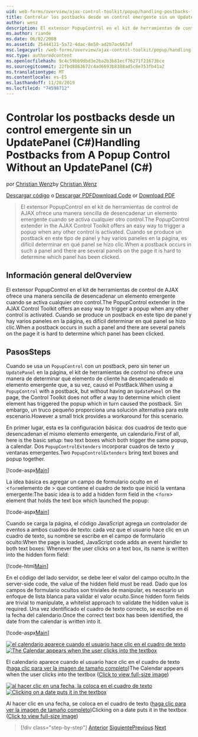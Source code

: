 ```yaml
---
uid: web-forms/overview/ajax-control-toolkit/popup/handling-postbacks-from-a-popup-control-without-an-updatepanel-cs
title: Controlar los postbacks desde un control emergente sin un UpdatePanelC#() | Microsoft Docs
author: wenz
description: El extensor PopupControl en el kit de herramientas de control de AJAX ofrece una manera sencilla de desencadenar un elemento emergente cuando se activa cualquier otro control. Cuando se produce un postback en su...
ms.author: riande
ms.date: 06/02/2008
ms.assetid: 25444121-5a72-4dac-8e50-ad2b7ac667af
msc.legacyurl: /web-forms/overview/ajax-control-toolkit/popup/handling-postbacks-from-a-popup-control-without-an-updatepanel-cs
msc.type: authoredcontent
ms.openlocfilehash: 9c4c59bb9dbd3e2ba2b3b81ecf76271f21673bce
ms.sourcegitcommit: 22fbd8863672c4ad6693b8388ad5c8e753fb41a2
ms.translationtype: MT
ms.contentlocale: es-ES
ms.lasthandoff: 11/28/2019
ms.locfileid: "74598712"
---
```

# <a name="handling-postbacks-from-a-popup-control-without-an-updatepanel-c"></a><span data-ttu-id="46b13-104">Controlar los postbacks desde un control emergente sin un UpdatePanel (C#)</span><span class="sxs-lookup"><span data-stu-id="46b13-104">Handling Postbacks from A Popup Control Without an UpdatePanel (C#)</span></span>

<span data-ttu-id="46b13-105">por [Christian Wenz](https://github.com/wenz)</span><span class="sxs-lookup"><span data-stu-id="46b13-105">by [Christian Wenz](https://github.com/wenz)</span></span>

<span data-ttu-id="46b13-106">[Descargar código](https://download.microsoft.com/download/9/3/f/93f8daea-bebd-4821-833b-95205389c7d0/PopupControl3.cs.zip) o [Descargar PDF](https://download.microsoft.com/download/2/d/c/2dc10e34-6983-41d4-9c08-f78f5387d32b/popupcontrol3CS.pdf)</span><span class="sxs-lookup"><span data-stu-id="46b13-106">[Download Code](https://download.microsoft.com/download/9/3/f/93f8daea-bebd-4821-833b-95205389c7d0/PopupControl3.cs.zip) or [Download PDF](https://download.microsoft.com/download/2/d/c/2dc10e34-6983-41d4-9c08-f78f5387d32b/popupcontrol3CS.pdf)</span></span>

> <span data-ttu-id="46b13-107">El extensor PopupControl en el kit de herramientas de control de AJAX ofrece una manera sencilla de desencadenar un elemento emergente cuando se activa cualquier otro control.</span><span class="sxs-lookup"><span data-stu-id="46b13-107">The PopupControl extender in the AJAX Control Toolkit offers an easy way to trigger a popup when any other control is activated.</span></span> <span data-ttu-id="46b13-108">Cuando se produce un postback en este tipo de panel y hay varios paneles en la página, es difícil determinar en qué panel se hizo clic.</span><span class="sxs-lookup"><span data-stu-id="46b13-108">When a postback occurs in such a panel and there are several panels on the page it is hard to determine which panel has been clicked.</span></span>

## <a name="overview"></a><span data-ttu-id="46b13-109">Información general del</span><span class="sxs-lookup"><span data-stu-id="46b13-109">Overview</span></span>

<span data-ttu-id="46b13-110">El extensor PopupControl en el kit de herramientas de control de AJAX ofrece una manera sencilla de desencadenar un elemento emergente cuando se activa cualquier otro control.</span><span class="sxs-lookup"><span data-stu-id="46b13-110">The PopupControl extender in the AJAX Control Toolkit offers an easy way to trigger a popup when any other control is activated.</span></span> <span data-ttu-id="46b13-111">Cuando se produce un postback en este tipo de panel y hay varios paneles en la página, es difícil determinar en qué panel se hizo clic.</span><span class="sxs-lookup"><span data-stu-id="46b13-111">When a postback occurs in such a panel and there are several panels on the page it is hard to determine which panel has been clicked.</span></span>

## <a name="steps"></a><span data-ttu-id="46b13-112">Pasos</span><span class="sxs-lookup"><span data-stu-id="46b13-112">Steps</span></span>

<span data-ttu-id="46b13-113">Cuando se usa un `PopupControl` con un postback, pero sin tener un `UpdatePanel` en la página, el kit de herramientas de control no ofrece una manera de determinar qué elemento de cliente ha desencadenado el elemento emergente que, a su vez, causó el PostBack.</span><span class="sxs-lookup"><span data-stu-id="46b13-113">When using a `PopupControl` with a postback, but without having an `UpdatePanel` on the page, the Control Toolkit does not offer a way to determine which client element has triggered the popup which in turn caused the postback.</span></span> <span data-ttu-id="46b13-114">Sin embargo, un truco pequeño proporciona una solución alternativa para este escenario.</span><span class="sxs-lookup"><span data-stu-id="46b13-114">However a small trick provides a workaround for this scenario.</span></span>

<span data-ttu-id="46b13-115">En primer lugar, esta es la configuración básica: dos cuadros de texto que desencadenan el mismo elemento emergente, un calendario.</span><span class="sxs-lookup"><span data-stu-id="46b13-115">First of all, here is the basic setup: two text boxes which both trigger the same popup, a calendar.</span></span> <span data-ttu-id="46b13-116">Dos `PopupControlExtenders` incorporar cuadros de texto y ventanas emergentes.</span><span class="sxs-lookup"><span data-stu-id="46b13-116">Two `PopupControlExtenders` bring text boxes and popup together.</span></span>

[!code-aspx[Main](handling-postbacks-from-a-popup-control-without-an-updatepanel-cs/samples/sample1.aspx)]

<span data-ttu-id="46b13-117">La idea básica es agregar un campo de formulario oculto en el &lt;`form`elemento de &gt; que contiene el cuadro de texto que inició la ventana emergente:</span><span class="sxs-lookup"><span data-stu-id="46b13-117">The basic idea is to add a hidden form field in the &lt;`form`&gt; element that holds the text box which launched the popup:</span></span>

[!code-aspx[Main](handling-postbacks-from-a-popup-control-without-an-updatepanel-cs/samples/sample2.aspx)]

<span data-ttu-id="46b13-118">Cuando se carga la página, el código JavaScript agrega un controlador de eventos a ambos cuadros de texto: cada vez que el usuario hace clic en un cuadro de texto, su nombre se escribe en el campo de formulario oculto:</span><span class="sxs-lookup"><span data-stu-id="46b13-118">When the page is loaded, JavaScript code adds an event handler to both text boxes: Whenever the user clicks on a text box, its name is written into the hidden form field:</span></span>

[!code-html[Main](handling-postbacks-from-a-popup-control-without-an-updatepanel-cs/samples/sample3.html)]

<span data-ttu-id="46b13-119">En el código del lado servidor, se debe leer el valor del campo oculto.</span><span class="sxs-lookup"><span data-stu-id="46b13-119">In the server-side code, the value of the hidden field must be read.</span></span> <span data-ttu-id="46b13-120">Dado que los campos de formulario ocultos son triviales de manipular, es necesario un enfoque de lista blanca para validar el valor oculto.</span><span class="sxs-lookup"><span data-stu-id="46b13-120">Since hidden form fields are trivial to manipulate, a whitelist approach to validate the hidden value is required.</span></span> <span data-ttu-id="46b13-121">Una vez identificado el cuadro de texto correcto, se escribe en él la fecha del calendario.</span><span class="sxs-lookup"><span data-stu-id="46b13-121">Once the correct text box has been identified, the date from the calendar is written into it.</span></span>

[!code-aspx[Main](handling-postbacks-from-a-popup-control-without-an-updatepanel-cs/samples/sample4.aspx)]

<span data-ttu-id="46b13-122">[![el calendario aparece cuando el usuario hace clic en el cuadro de texto](handling-postbacks-from-a-popup-control-without-an-updatepanel-cs/_static/image2.png)](handling-postbacks-from-a-popup-control-without-an-updatepanel-cs/_static/image1.png)</span><span class="sxs-lookup"><span data-stu-id="46b13-122">[![The Calendar appears when the user clicks into the textbox](handling-postbacks-from-a-popup-control-without-an-updatepanel-cs/_static/image2.png)](handling-postbacks-from-a-popup-control-without-an-updatepanel-cs/_static/image1.png)</span></span>

<span data-ttu-id="46b13-123">El calendario aparece cuando el usuario hace clic en el cuadro de texto ([haga clic para ver la imagen de tamaño completo](handling-postbacks-from-a-popup-control-without-an-updatepanel-cs/_static/image3.png))</span><span class="sxs-lookup"><span data-stu-id="46b13-123">The Calendar appears when the user clicks into the textbox ([Click to view full-size image](handling-postbacks-from-a-popup-control-without-an-updatepanel-cs/_static/image3.png))</span></span>

<span data-ttu-id="46b13-124">[![al hacer clic en una fecha, la coloca en el cuadro de texto](handling-postbacks-from-a-popup-control-without-an-updatepanel-cs/_static/image5.png)](handling-postbacks-from-a-popup-control-without-an-updatepanel-cs/_static/image4.png)</span><span class="sxs-lookup"><span data-stu-id="46b13-124">[![Clicking on a date puts it in the textbox](handling-postbacks-from-a-popup-control-without-an-updatepanel-cs/_static/image5.png)](handling-postbacks-from-a-popup-control-without-an-updatepanel-cs/_static/image4.png)</span></span>

<span data-ttu-id="46b13-125">Al hacer clic en una fecha, se coloca en el cuadro de texto ([haga clic para ver la imagen de tamaño completo](handling-postbacks-from-a-popup-control-without-an-updatepanel-cs/_static/image6.png))</span><span class="sxs-lookup"><span data-stu-id="46b13-125">Clicking on a date puts it in the textbox ([Click to view full-size image](handling-postbacks-from-a-popup-control-without-an-updatepanel-cs/_static/image6.png))</span></span>

> [!div class="step-by-step"]
> <span data-ttu-id="46b13-126">[Anterior](handling-postbacks-from-a-popup-control-with-an-updatepanel-cs.md)
> [Siguiente](using-multiple-popup-controls-vb.md)</span><span class="sxs-lookup"><span data-stu-id="46b13-126">[Previous](handling-postbacks-from-a-popup-control-with-an-updatepanel-cs.md)
[Next](using-multiple-popup-controls-vb.md)</span></span>
